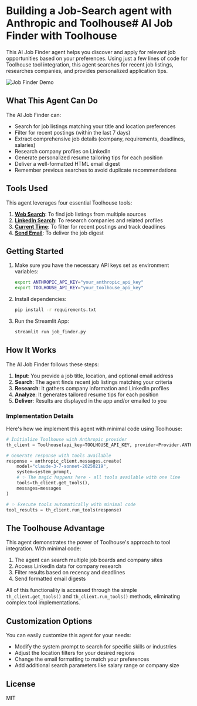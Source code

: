 # Building a Job-Search agent with Anthropic and Toolhouse# AI Job Finder with Toolhouse

This AI Job Finder agent helps you discover and apply for relevant job opportunities based on your preferences. Using just a few lines of code for Toolhouse tool integration, this agent searches for recent job listings, researches companies, and provides personalized application tips.

![Job Finder Demo](https://via.placeholder.com/800x450)

## What This Agent Can Do

The AI Job Finder can:

- Search for job listings matching your title and location preferences
- Filter for recent postings (within the last 7 days)
- Extract comprehensive job details (company, requirements, deadlines, salaries)
- Research company profiles on LinkedIn
- Generate personalized resume tailoring tips for each position
- Deliver a well-formatted HTML email digest
- Remember previous searches to avoid duplicate recommendations

## Tools Used

This agent leverages four essential Toolhouse tools:

1. **[Web Search](https://app.toolhouse.ai/store/web_search)**: To find job listings from multiple sources
2. **[LinkedIn Search](https://app.toolhouse.ai/store/linkedin_search)**: To research companies and related profiles
3. **[Current Time](https://app.toolhouse.ai/store/current_time)**: To filter for recent postings and track deadlines
4. **[Send Email](https://app.toolhouse.ai/store/send_email)**: To deliver the job digest

## Getting Started

1. Make sure you have the necessary API keys set as environment variables:
   ```bash
   export ANTHROPIC_API_KEY="your_anthropic_api_key"
   export TOOLHOUSE_API_KEY="your_toolhouse_api_key"
   ```

2. Install dependencies:
   ```bash
   pip install -r requirements.txt
   ```

3. Run the Streamlit App:
   ```bash
   streamlit run job_finder.py
   ```

## How It Works

The AI Job Finder follows these steps:

1. **Input**: You provide a job title, location, and optional email address
2. **Search**: The agent finds recent job listings matching your criteria
3. **Research**: It gathers company information and LinkedIn profiles
4. **Analyze**: It generates tailored resume tips for each position
5. **Deliver**: Results are displayed in the app and/or emailed to you

### Implementation Details

Here's how we implement this agent with minimal code using Toolhouse:

```python
# Initialize Toolhouse with Anthropic provider
th_client = Toolhouse(api_key=TOOLHOUSE_API_KEY, provider=Provider.ANTHROPIC)

# Generate response with tools available
response = anthropic_client.messages.create(
    model="claude-3-7-sonnet-20250219",
    system=system_prompt,
    # ✨ The magic happens here - all tools available with one line
    tools=th_client.get_tools(),
    messages=messages
)

# ✨ Execute tools automatically with minimal code
tool_results = th_client.run_tools(response)
```

## The Toolhouse Advantage

This agent demonstrates the power of Toolhouse's approach to tool integration. With minimal code:

1. The agent can search multiple job boards and company sites
2. Access LinkedIn data for company research
3. Filter results based on recency and deadlines
4. Send formatted email digests

All of this functionality is accessed through the simple `th_client.get_tools()` and `th_client.run_tools()` methods, eliminating complex tool implementations.

## Customization Options

You can easily customize this agent for your needs:

- Modify the system prompt to search for specific skills or industries
- Adjust the location filters for your desired regions
- Change the email formatting to match your preferences
- Add additional search parameters like salary range or company size

## License

MIT